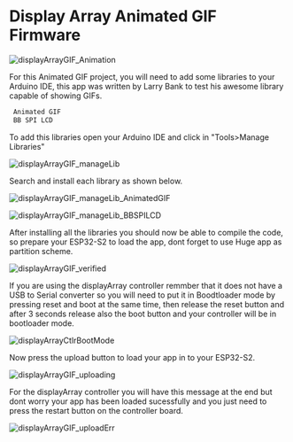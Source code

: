 # Display Array Animated GIF Firmware

![displayArrayGIF_Animation](https://savageelectronics.com/wp-content/uploads/2022/01/AnimatedGIFApp.gif)

For this Animated GIF project, you will need to add some libraries to your Arduino IDE, this app was written by Larry Bank to test his awesome library capable of showing GIFs. 

```c++
 Animated GIF
 BB SPI LCD
 ```
 
 To add this libraries open your Arduino IDE and click in "Tools>Manage Libraries"

![displayArrayGIF_manageLib](https://savageelectronics.com/wp-content/uploads/2022/01/Arduino_AnimatedGIFLib.png)

Search and install each library as shown below.

![displayArrayGIF_manageLib_AnimatedGIF](https://savageelectronics.com/wp-content/uploads/2022/01/Arduino_AnimatedGIF.png)

![displayArrayGIF_manageLib_BBSPILCD](https://savageelectronics.com/wp-content/uploads/2022/01/Arduino_bbSPILCD.png)

After installing all the libraries you should now be able to compile the code, so prepare your ESP32-S2 to load the app, dont forget to use Huge app as partition scheme.

![displayArrayGIF_verified](https://savageelectronics.com/wp-content/uploads/2022/01/Arduino_AnimatedGIFVerified.png)

If you are using the displayArray controller remmber that it does not have a USB to Serial converter so you will need to put it in Boodtloader mode by pressing reset and boot at the same time, then release the reset button and after 3 seconds release also the boot button and your controller will be in bootloader mode. 

![displayArrayCtlrBootMode](https://savageelectronics.com/wp-content/uploads/2022/01/bootMode.gif)

Now press the upload button to load your app in to your ESP32-S2.

![displayArrayGIF_uploading](https://savageelectronics.com/wp-content/uploads/2022/01/Arduino_AnimatedGIFUpload.png)

For the displayArray controller you will have this message at the end but dont worry your app has been loaded sucessfully and you just need to press the restart button on the controller board. 

![displayArrayGIF_uploadErr](https://savageelectronics.com/wp-content/uploads/2022/01/Arduino_AnimatedGIFApp.png)






